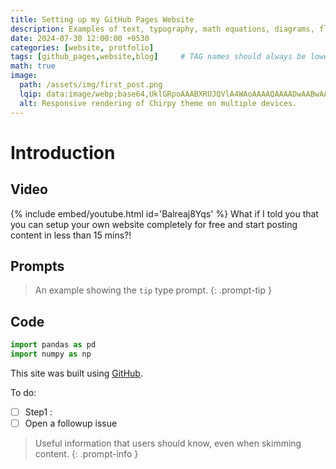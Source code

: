 ```yaml
---
title: Setting up my GitHub Pages Website
description: Examples of text, typography, math equations, diagrams, flowcharts, pictures, videos, and more.
date: 2024-07-30 12:00:00 +0530
categories: [website, protfolio]
tags: [github_pages,website,blog]     # TAG names should always be lowercase
math: true
image:
  path: /assets/img/first_post.png
  lqip: data:image/webp;base64,UklGRpoAAABXRUJQVlA4WAoAAAAQAAAADwAABwAAQUxQSDIAAAARL0AmbZurmr57yyIiqE8oiG0bejIYEQTgqiDA9vqnsUSI6H+oAERp2HZ65qP/VIAWAFZQOCBCAAAA8AEAnQEqEAAIAAVAfCWkAALp8sF8rgRgAP7o9FDvMCkMde9PK7euH5M1m6VWoDXf2FkP3BqV0ZYbO6NA/VFIAAAA
  alt: Responsive rendering of Chirpy theme on multiple devices.
---
```


# Introduction

## Video

{% include embed/youtube.html id='Balreaj8Yqs' %}
What if I told you that you can setup your own website completely for free and start posting content in less than 15 mins?!

## Prompts

> An example showing the `tip` type prompt.
{: .prompt-tip }

## Code

```python
import pandas as pd
import numpy as np
```

This site was built using [GitHub](https://pages.github.com/).

To do:

- [ ] Step1 : 
- [ ] Open a followup issue

> Useful information that users should know, even when skimming content.
{: .prompt-info }
